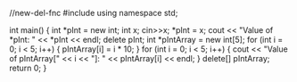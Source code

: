 //new-del-fnc
#include <iostream>
using namespace std;

int main() {
    int *pInt = new int;
    int x;
    cin>>x;
    *pInt = x;
    cout << "Value of *pInt: " << *pInt << endl;
    delete pInt;
    int *pIntArray = new int[5];
    for (int i = 0; i < 5; i++) {
        pIntArray[i] = i * 10;
    }
    for (int i = 0; i < 5; i++) {
        cout << "Value of pIntArray[" << i << "]: " << pIntArray[i] << endl;
    }
    delete[] pIntArray;
    return 0;
}
